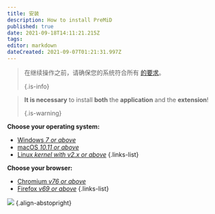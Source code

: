 ```yaml
---
title: 安装
description: How to install PreMiD
published: true
date: 2021-09-18T14:11:21.215Z
tags: 
editor: markdown
dateCreated: 2021-09-07T01:21:31.997Z
---
```


> 在继续操作之前，请确保您的系统符合所有 [的要求](/install/requirements)。 
> 
> {.is-info}

> **It is necessary** to install **both** the **application** and the **extension**! 
> 
> {.is-warning}

**Choose your operating system:**
- [Windows *7 or above*](/install/windows)
- [macOS *10.11 or above*](/install/macos)
- [Linux *kernel with v2.x or above*](/install/linux)
{.links-list}

**Choose your browser:**
- [Chromium *v76 or above*](/install/chromium)
- [Firefox *v69 or above*](/install/firefox)
{.links-list}

![](https://a.icons8.com/ajlQdsfa/FZhYWV/svg.svg) {.align-abstopright}